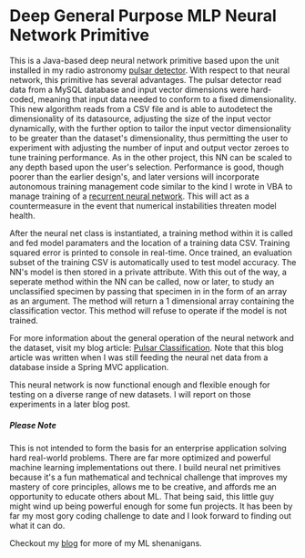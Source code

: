 # Deep General Purpose MLP Neural Network Primitive

This is a Java-based deep neural network primitive based upon the unit installed in my radio astronomy [pulsar detector](https://github.com/gwyche/nn_pulsar_classifier). With respect to that neural network, this primitive has several advantages. The pulsar detector read data from a MySQL database and input vector dimensions were hard-coded, meaning that input data needed to conform to a fixed dimensionality. This new algorithm reads from a CSV file and is able to autodetect the dimensionality of its datasource, adjusting the size of the input vector dynamically, with the further option to tailor the input vector dimensionality to be greater than the dataset's dimensionality, thus permitting the user to experiment with adjusting the number of input and output vector zeroes to tune training performance. As in the other project, this NN can be scaled to any depth based upon the user's selection. Performance is good, though poorer than the earlier design's, and later versions will incorporate autonomous training management code similar to the kind I wrote in VBA to manage training of a [recurrent neural network](https://gwyche.wordpress.com/2018/05/10/speech-synthesis-with-a-recurrent-neural-net-precursor/). This will act as a countermeasure in the event that numerical instabilities threaten model health. 

After the neural net class is instantiated, a training method within it is called and fed model paramaters and the location of a training data CSV. Training squared error is printed to console in real-time. Once trained, an evaluation subset of the training CSV is automatically used to test model accuracy. The NN's model is then stored in a private attribute. With this out of the way, a seperate method within the NN can be called, now or later, to study an unclassified specimen by passing that specimen in in the form of an array as an argument. The method will return a 1 dimensional array containing the classification vector. This method will refuse to operate if the model is not trained.

For more information about the general operation of the neural network and the dataset, visit my blog article: [Pulsar Classification](https://gwyche.wordpress.com/2019/08/06/pulsar-classification/). Note that this blog article was written when I was still feeding the neural net data from a database inside a Spring MVC application.

This neural network is now functional enough and flexible enough for testing on a diverse range of new datasets. I will report on those experiments in a later blog post.


##### Please Note

This is not intended to form the basis for an enterprise application solving hard real-world problems. There are far more optimized and powerful machine learning implementations out there. I build neural net primitives because it's a fun mathematical and technical challenge that improves my mastery of core principles, allows me to be creative, and affords me an opportunity to educate others about ML. That being said, this little guy might wind up being powerful enough for some fun projects. It has been by far my most gory coding challenge to date and I look forward to finding out what it can do.

Checkout my [blog](https://gwyche.wordpress.com) for more of my ML shenanigans.


